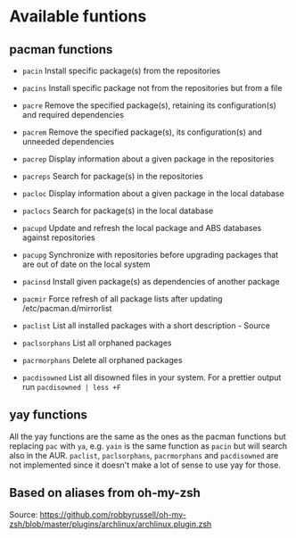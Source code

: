 # Available funtions

## pacman functions

* `pacin`
Install specific package(s) from the repositories

* `pacins`
Install specific package not from the repositories but from a file

* `pacre`
Remove the specified package(s), retaining its configuration(s) and required dependencies

* `pacrem`
Remove the specified package(s), its configuration(s) and unneeded dependencies

* `pacrep`
Display information about a given package in the repositories

* `pacreps`
Search for package(s) in the repositories

* `pacloc`
Display information about a given package in the local database

* `paclocs`
Search for package(s) in the local database

* `pacupd`
Update and refresh the local package and ABS databases against repositories

* `pacupg`
Synchronize with repositories before upgrading packages that are out of date on the local system

* `pacinsd`
Install given package(s) as dependencies of another package

* `pacmir`
Force refresh of all package lists after updating /etc/pacman.d/mirrorlist

* `paclist`
List all installed packages with a short description - Source

* `paclsorphans`
List all orphaned packages

* `pacrmorphans`
Delete all orphaned packages

* `pacdisowned`
List all disowned files in your system. For a prettier output run `pacdisowned | less +F`

## yay functions

All the yay functions are the same as the ones as the pacman functions but replacing `pac` with `ya`, e.g. `yain` is
the same function as `pacin` but will search also in the AUR. `paclist`, `paclsorphans`, `pacrmorphans` and
`pacdisowned` are not implemented since it doesn't make a lot of sense to use yay for those.

## Based on aliases from oh-my-zsh

Source: https://github.com/robbyrussell/oh-my-zsh/blob/master/plugins/archlinux/archlinux.plugin.zsh
